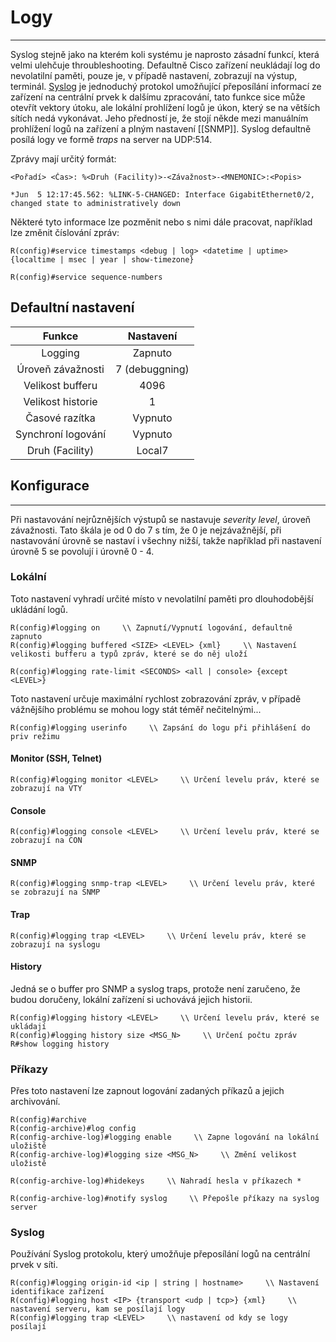 # Logy
---

Syslog stejně jako na kterém koli systému je naprosto zásadní funkcí, která velmi ulehčuje throubleshooting.
Defaultně Cisco zařízení neukládají log do nevolatilní paměti, pouze je, v případě nastavení, zobrazují na výstup, terminál.
[Syslog](https://datatracker.ietf.org/doc/html/rfc5424) je jednoduchý protokol umožňující přeposílání informací ze zařízení na centrální prvek k dalšímu zpracování, tato funkce sice může otevřít vektory útoku, ale lokální prohlížení logů je úkon, který se na větších sítích nedá vykonávat.
Jeho předností je, že stojí někde mezi manuálním prohlížení logů na zařízení a plným nastavení [[SNMP]].
Syslog defaultně posílá logy ve formě *traps* na server na UDP:514.

Zprávy mají určitý formát:

```
<Pořadí> <Čas>: %<Druh (Facility)>-<Závažnost>-<MNEMONIC>:<Popis>
```

```
*Jun  5 12:17:45.562: %LINK-5-CHANGED: Interface GigabitEthernet0/2, changed state to administratively down
```

Některé tyto informace lze pozměnit nebo s nimi dále pracovat, například lze změnit číslování zpráv:

```
R(config)#service timestamps <debug | log> <datetime | uptime> {localtime | msec | year | show-timezone}
```
```
R(config)#service sequence-numbers 
```

## Defaultní nastavení

|Funkce|Nastavení|
|:-:|:-:|
|Logging|Zapnuto|
|Úroveň závažnosti|7 (debuggning)|
|Velikost bufferu|4096|
|Velikost historie|1|
|Časové razítka|Vypnuto|
|Synchroní logování|Vypnuto|
|Druh (Facility)|Local7|

## Konfigurace
---

Při nastavování nejrůznějších výstupů se nastavuje *severity level*, úroveň závažnosti. Tato škála je od 0 do 7 s tím, že 0 je nejzávažnější, při nastavování úrovně se nastaví i všechny nižší, takže například při nastavení úrovně 5 se povolují i úrovně 0 - 4.

### Lokální

Toto nastavení vyhradí určité místo v nevolatilní paměti pro dlouhodobější ukládání logů.

```
R(config)#logging on     \\ Zapnutí/Vypnutí logování, defaultně zapnuto
R(config)#logging buffered <SIZE> <LEVEL> {xml}     \\ Nastavení velikosti bufferu a typů zpráv, které se do něj uloží
```

```
R(config)#logging rate-limit <SECONDS> <all | console> {except <LEVEL>}
```

Toto nastavení určuje maximální rychlost zobrazování zpráv, v případě vážnějšího problému se mohou logy stát téměř nečitelnými...

```
R(config)#logging userinfo     \\ Zapsání do logu při přihlášení do priv režimu
```

#### Monitor (SSH, Telnet)

```
R(config)#logging monitor <LEVEL>     \\ Určení levelu práv, které se zobrazují na VTY
```

#### Console

```
R(config)#logging console <LEVEL>     \\ Určení levelu práv, které se zobrazují na CON
```

#### SNMP

```
R(config)#logging snmp-trap <LEVEL>     \\ Určení levelu práv, které se zobrazují na SNMP
```

#### Trap

```
R(config)#logging trap <LEVEL>     \\ Určení levelu práv, které se zobrazují na syslogu
```

#### History

Jedná se o buffer pro SNMP a syslog traps, protože není zaručeno, že budou doručeny, lokální zařízení si uchovává jejich historii.

```
R(config)#logging history <LEVEL>     \\ Určení levelu práv, které se ukládají
R(config)#logging history size <MSG_N>     \\ Určení počtu zpráv
R#show logging history
```

### Příkazy

Přes toto nastavení lze zapnout logování zadaných příkazů a jejich archivování.

```
R(config)#archive
R(config-archive)#log config
R(config-archive-log)#logging enable     \\ Zapne logování na lokální uložiště
R(config-archive-log)#logging size <MSG_N>     \\ Změní velikost uložistě
```

```
R(config-archive-log)#hidekeys     \\ Nahradí hesla v příkazech *
```

```
R(config-archive-log)#notify syslog     \\ Přepošle příkazy na syslog server
```

### Syslog

Používání Syslog protokolu, který umožňuje přeposílání logů na centrální prvek v síti.

```
R(config)#logging origin-id <ip | string | hostname>     \\ Nastavení identifikace zařízení
R(config)#logging host <IP> {transport <udp | tcp>} {xml}     \\ nastavení serveru, kam se posílají logy
R(config)#logging trap <LEVEL>     \\ nastavení od kdy se logy posílají
```
